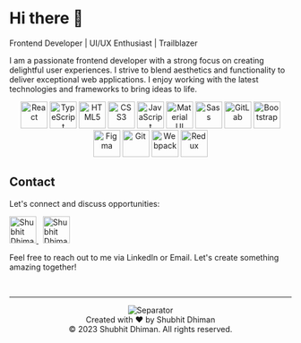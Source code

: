 # Hi there 👋

Frontend Developer | UI/UX Enthusiast | Trailblazer

I am a passionate frontend developer with a strong focus on creating delightful user experiences. I strive to blend aesthetics and functionality to deliver exceptional web applications. I enjoy working with the latest technologies and frameworks to bring ideas to life.

<p align="center">
  <img src="https://img.icons8.com/color/48/000000/react-native.png" alt="React" width="48" height="48"/>
  <img src="https://img.icons8.com/color/48/000000/typescript.png" alt="TypeScript" width="48" height="48"/>
  <img src="https://img.icons8.com/color/48/000000/html-5--v1.png" alt="HTML5" width="48" height="48"/>
  <img src="https://img.icons8.com/color/48/000000/css3.png" alt="CSS3" width="48" height="48"/>
  <img src="https://img.icons8.com/color/48/000000/javascript--v1.png" alt="JavaScript" width="48" height="48"/>
  <img src="https://img.icons8.com/color/48/000000/material-ui.png" alt="Material UI" width="48" height="48"/>
  <img src="https://img.icons8.com/color/48/000000/sass.png" alt="Sass" width="48" height="48"/>
  <img src="https://img.icons8.com/color/48/000000/gitlab.png" alt="GitLab" width="48" height="48"/>
  <img src="https://img.icons8.com/color/48/000000/bootstrap.png" alt="Bootstrap" width="48" height="48"/>
  <img src="https://img.icons8.com/color/48/000000/figma--v1.png" alt="Figma" width="48" height="48"/>
  <img src="https://img.icons8.com/color/48/000000/git.png" alt="Git" width="48" height="48"/>
  <img src="https://img.icons8.com/color/48/000000/webpack.png" alt="Webpack" width="48" height="48"/>
  <img src="https://img.icons8.com/color/48/000000/redux.png" alt="Redux" width="48" height="48"/>
</p>

## Contact

Let's connect and discuss opportunities:

<p align="left">
  <a href="https://www.linkedin.com/in/shubhitdhiman">
    <img alt="Shubhit Dhiman - LinkedIn" src="https://img.icons8.com/color/48/000000/linkedin--v1.png" width="48" height="48"/>
  </a>
  &nbsp
  <a href=mailto:shubhit.dhiman@gmail.com>
    <img alt="Shubhit Dhiman - Gmail" src="https://img.icons8.com/color/48/000000/gmail-new.png" width="48" height="48">
  </a>
</p>

Feel free to reach out to me via LinkedIn or Email. Let's create something amazing together!

<br/>

---
<p align="center">
  <img src="https://img.icons8.com/office/16/000000/long-arrow-right.png" alt="Separator"/>
  <br/>
  Created with ❤️ by Shubhit Dhiman
  <br/>
  &copy; 2023 Shubhit Dhiman. All rights reserved.
</p>
